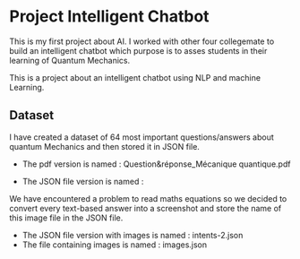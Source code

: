 # Project Intelligent Chatbot

This is my first project about AI. I worked with other four collegemate to build an intelligent chatbot which purpose is to asses students in their learning of Quantum Mechanics.

This is a project about an intelligent chatbot using NLP and machine Learning.


## Dataset
I have created a dataset of 64 most important questions/answers about quantum Mechanics and then stored it in JSON file.

- The pdf version is named : Question&réponse_Mécanique quantique.pdf

- The JSON file version is named :

We have encountered a problem to read maths equations so we decided to convert every text-based answer into a screenshot and store the name of this image file in the JSON file.

- The JSON file version with images is named : intents-2.json
- The file containing images is named : images.json




